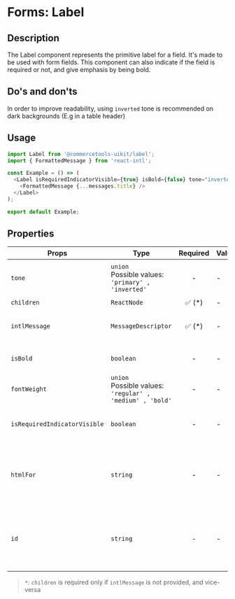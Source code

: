 # Forms: Label

## Description

The Label component represents the primitive label for a field. It's made to be used with form fields. This component can also indicate if the field is required or not, and give emphasis by being bold.

## Do's and don'ts

In order to improve readability, using `inverted` tone is recommended on dark backgrounds (E.g in a table header)

## Usage

```js
import Label from '@commercetools-uikit/label';
import { FormattedMessage } from 'react-intl';

const Example = () => (
  <Label isRequiredIndicatorVisible={true} isBold={false} tone="inverted">
    <FormattedMessage {...messages.title} />
  </Label>
);

export default Example;
```

## Properties

| Props                        | Type                                                             | Required | Values | Default   | Description                                                                                                     |
| ---------------------------- | ---------------------------------------------------------------- | :------: | ------ | --------- | --------------------------------------------------------------------------------------------------------------- |
| `tone`                       | `union`<br/>Possible values:<br/>`'primary' , 'inverted'`        |    -     | -      | -         | Indicates the tone to be applied to the label                                                                   |
| `children`                   | `ReactNode`                                                      | ✅ (\*)  | -      | -         | Value of the label                                                                                              |
| `intlMessage`                | `MessageDescriptor`                                              | ✅ (\*)  | -      | -         | An intl message object that will be rendered with `FormattedMessage`                                            |
| `isBold`                     | `boolean`                                                        |    -     | -      | `false`   | Indicates if the label title should be in bold text                                                             |
| `fontWeight`                 | `union`<br/>Possible values:<br/>`'regular' , 'medium' , 'bold'` |    -     | -      | `regular` | Indicates if the label title should be in bold text                                                             |
| `isRequiredIndicatorVisible` | `boolean`                                                        |    -     | -      | `false`   | Indicates if the labeled field is required in a form                                                            |
| `htmlFor`                    | `string`                                                         |    -     | -      | -         | The `for` HTML attribute, used to reference form elements with the related attribute `id` or `aria-labelledby`. |
| `id`                         | `string`                                                         |    -     | -      | -         | The `id` HTML attribute, used to reference non-form elements with the related attribute `aria-labelledby`.      |

> `*`: `children` is required only if `intlMessage` is not provided, and vice-versa
